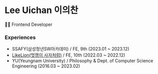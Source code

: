 # Lee Uichan 이의찬

👩‍💻 Frontend Developer  

### Experiences

- SSAFY(삼성청년SW아카데미) / FE, 9th (2023.01 ~ 2023.12)
- [LikeLion(멋쟁이 사자처럼)](https://github.com/Likelion-YeungNam-Univ) / FE, 10th (2022.03 ~ 2022.12)
- YU(Yeungnam University) / Philosophy & Dept. of Computer Science Engineering (2016.03 ~ 2023.02)
